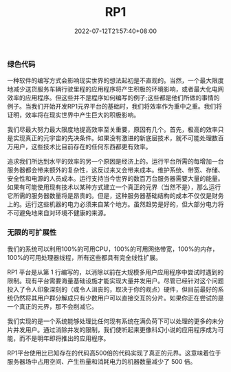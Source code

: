 ﻿---
weight: 
title: "RP1"
description: "RP1"
date: 2022-07-12T21:57:40+08:00
lastmod: 2022-07-12T16:45:40+08:00
draft: false
authors: ["MineW"]
featuredImage: "244.png"
link: "http://rp1.com/"
tags: ["RP1","基础设施"]
categories: ["navigation"]
navigation: ["基础设施"]
lightgallery: true
toc: true
pinned: false
recommend: false
recommend1: false
---
### 绿色代码

一种软件的编写方式会影响现实世界的想法起初是不直观的。当然，一个最大限度地减少送货服务车辆行驶里程的应用程序将产生积极的环境影响，或者最大化电网效率的应用程序。但这些并不是程序如何编写的例子;这些都是他们所做的事情的例子。当我们开始开发RP1元界平台的基础时，我们将效率作为重中之重。我们将证明，效率将在现实世界中产生巨大的积极影响。

我们尽最大努力最大限度地提高效率至关重要，原因有几个。首先，极高的效率只是实现真正的元宇宙的先决条件。如果没有激进的新底层技术，就不可能处理数百万用户，这些技术比目前存在的任何东西都更有效率。

追求我们所达到水平的效率的另一个原因是经济上的。运行平台所需的每增加一台服务器都会带来额外的复杂性，这反过来又会带来成本。维护系统、带宽、存储、安全性和电源的人员成本。运行支持当今世界的数百万台服务器需要大量的能量。如果有可能使用现有技术以某种方式建立一个真正的元界（当然不是），那么运行它所需的服务器数量将是昂贵的。但是，这种服务器基础结构的成本不仅仅是财务上的。运行这些机器的电力必须来自某个地方。虽然趋势是好的，但大部分电力将不可避免地来自对环境不健康的来源。

### 无限的可扩展性

我们的系统可以利用100%的可用CPU，100%的可用网络带宽，100%的内存，100%的可用处理器线程，所有这些都具有完全线性扩展。

RP1 平台是从第 1 行编写的，以消除以前在大规模多用户应用程序中尝试时遇到的限制。现有平台需要海量基础设施才能实现大量并发用户。尽管已经针对这个问题投入了令人印象深刻的（或令人沮丧的，取决于你的观点）硬件，但目前最好的系统仍然将其用户群分解成只有少数用户可以直接交互的分片。如果你正在尝试的是一个真正的元界，那不会削减它。

我们实现的是一个系统能够处理比任何现有系统在满负荷下可以处理的更多的未分片并发用户。通过消除并发的限制，我们使听起来更像科幻小说的应用程序成为可能，而不是明年即将推出的应用程序。

RP1平台使用比已知存在的代码高500倍的代码实现了真正的元界。这意味着位于服务器场中占用空间、产生热量和消耗电力的机器数量减少了 500 倍。